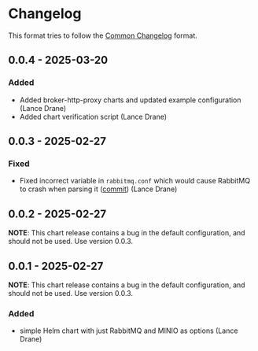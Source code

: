 # Changelog

This format tries to follow the [Common Changelog](https://common-changelog.org/) format.

## 0.0.4 - 2025-03-20

### Added

- Added broker-http-proxy charts and updated example configuration (Lance Drane)
- Added chart verification script (Lance Drane)

## 0.0.3 - 2025-02-27

### Fixed

- Fixed incorrect variable in `rabbitmq.conf` which would cause RabbitMQ to crash when parsing it ([commit](https://github.com/INTERSECT-SDK/helm-charts/commit/80cb8997d19343712ccbaba5cbd366ef755654c7)) (Lance Drane)

## 0.0.2 - 2025-02-27

**NOTE**: This chart release contains a bug in the default configuration, and should not be used. Use version 0.0.3.

## 0.0.1 - 2025-02-27

**NOTE**: This chart release contains a bug in the default configuration, and should not be used. Use version 0.0.3.

### Added
- simple Helm chart with just RabbitMQ and MINIO as options (Lance Drane)
